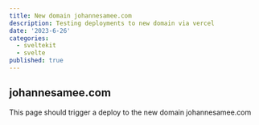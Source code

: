 ```yaml
---
title: New domain johannesamee.com
description: Testing deployments to new domain via vercel
date: '2023-6-26'
categories:
  - sveltekit
  - svelte
published: true
---
```


## johannesamee.com
This page should trigger a deploy to the new domain johannesamee.com
